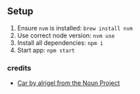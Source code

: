 

## Setup

1. Ensure `nvm` is installed: `brew install nvm`
2. Use correct node version: `nvm use`
3. Install all dependencies: `npm i`
4. Start app: `npm start`

### credits
 - [Car by alrigel from the Noun Project](https://thenounproject.com/term/car/1168315/)
